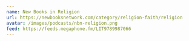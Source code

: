 ```yaml
---
name: New Books in Religion
url: https://newbooksnetwork.com/category/religion-faith/religion
avatar: /images/podcasts/nbn-religion.png
feed: https://feeds.megaphone.fm/LIT9789987066
---
```


